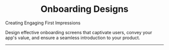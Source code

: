 <h1 align="center">Onboarding Designs</h1>
 Creating Engaging First Impressions

Design effective onboarding screens that captivate users, convey your app's value, and ensure a
seamless introduction to your product.


---


